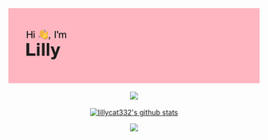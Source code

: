 <img src="header.png">


<p align="center">
  <img src="http://github-readme-streak-stats.herokuapp.com?user=lillycat332&theme=tokyonight_duo&hide_border=true&date_format=j%2Fn%5B%2FY%5D&background=FFB6C1&sideNums=000000&ring=000000&fire=4E4E4E&currStreakNum=000000&currStreakLabel=000000&sideLabels=000000&dates=4E4E4E&border=DD2727">
</p>
<p align="center">
  <a href="https://github.com/lillycat332">
    <img src="https://github-readme-stats.vercel.app/api?username=lillycat332&hide_border=true&show_icons=true&border_radius=10px&bg_color=ffb6c1&title_color=000000&text_color=000000&icon_color=000000&include_all_commits=true&count_private=true" alt="lillycat332's github stats">
  </a>
</p>
<p align="center">
  <img src="https://github-readme-stats.vercel.app/api/top-langs/?username=lillycat332&langs-count=10&layout=compact&hide_border=true&show_icons=true&border_radius=10px&bg_color=ffb6c1&title_color=000000&text_color=000000&icon_color=000000">
</p>

